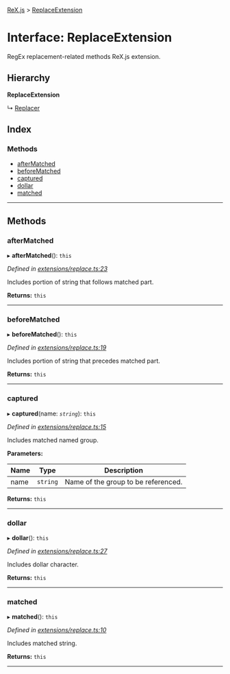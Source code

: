 [ReX.js](../README.md) > [ReplaceExtension](../interfaces/replaceextension.md)

# Interface: ReplaceExtension

RegEx replacement-related methods ReX.js extension.

## Hierarchy

**ReplaceExtension**

↳  [Replacer](../classes/replacer.md)

## Index

### Methods

* [afterMatched](replaceextension.md#aftermatched)
* [beforeMatched](replaceextension.md#beforematched)
* [captured](replaceextension.md#captured)
* [dollar](replaceextension.md#dollar)
* [matched](replaceextension.md#matched)

---

## Methods

<a id="aftermatched"></a>

###  afterMatched

▸ **afterMatched**(): `this`

*Defined in [extensions/replace.ts:23](https://github.com/areknawo/Rex/blob/2b2d076/src/extensions/replace.ts#L23)*

Includes portion of string that follows matched part.

**Returns:** `this`

___
<a id="beforematched"></a>

###  beforeMatched

▸ **beforeMatched**(): `this`

*Defined in [extensions/replace.ts:19](https://github.com/areknawo/Rex/blob/2b2d076/src/extensions/replace.ts#L19)*

Includes portion of string that precedes matched part.

**Returns:** `this`

___
<a id="captured"></a>

###  captured

▸ **captured**(name: *`string`*): `this`

*Defined in [extensions/replace.ts:15](https://github.com/areknawo/Rex/blob/2b2d076/src/extensions/replace.ts#L15)*

Includes matched named group.

**Parameters:**

| Name | Type | Description |
| ------ | ------ | ------ |
| name | `string` |  Name of the group to be referenced. |

**Returns:** `this`

___
<a id="dollar"></a>

###  dollar

▸ **dollar**(): `this`

*Defined in [extensions/replace.ts:27](https://github.com/areknawo/Rex/blob/2b2d076/src/extensions/replace.ts#L27)*

Includes dollar character.

**Returns:** `this`

___
<a id="matched"></a>

###  matched

▸ **matched**(): `this`

*Defined in [extensions/replace.ts:10](https://github.com/areknawo/Rex/blob/2b2d076/src/extensions/replace.ts#L10)*

Includes matched string.

**Returns:** `this`

___


